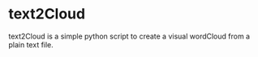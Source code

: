 # text2Cloud

text2Cloud is a simple python script to create a visual wordCloud from a plain text file.
